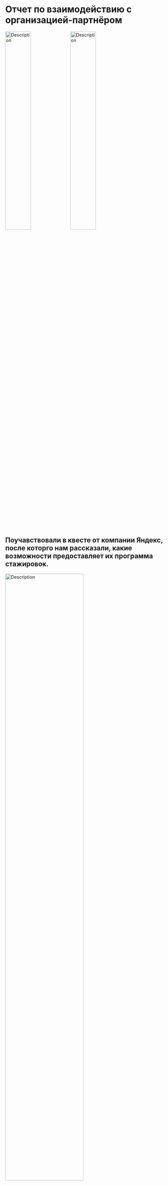 # Отчет по взаимодействию с организацией-партнёром
<img src="https://i.imgur.com/GbL1B7z.jpeg" alt="Description" style="width:40%; height:auto;">
<img src="https://i.imgur.com/po2DS0C.jpeg" alt="Description" style="width:40%; height:auto;">

## Поучавствовали в квесте от компании Яндекс, после которго нам рассказали, какие возможности предоставляет их программа стажировок.


<img src="https://i.imgur.com/lHQjq64.jpeg" alt="Description" style="width:70%; height:auto;">
<img src="https://i.imgur.com/0NCbdsd.jpeg" alt="Description" style="width:50%; height:auto;">

## Пообщались с представителями компании HeadHunter, послушали про возможные стажировки.
<img src="https://i.imgur.com/1H6OqTg.jpeg" alt="Description" style="width:40%; height:auto;">


<img src="https://i.imgur.com/ETiweHT.jpeg" alt="Description" style="width:50%; height:auto;">

## После этого мы посетили еще много организаций партнеров, такие как Wildberries, Пятерочка и многие другие. Представители их команд так же предоставили нам всю информацию касательно программы стажировок.


